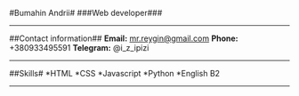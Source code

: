 #Bumahin Andrii#
###Web developer###
**************************************
##Contact information##
**Email:** mr.reygin@gmail.com
**Phone:** +380933495591
**Telegram:** @i_z_ipizi
**************************************
##Skills#
*HTML
*CSS
*Javascript
*Python
*English B2
**************************************